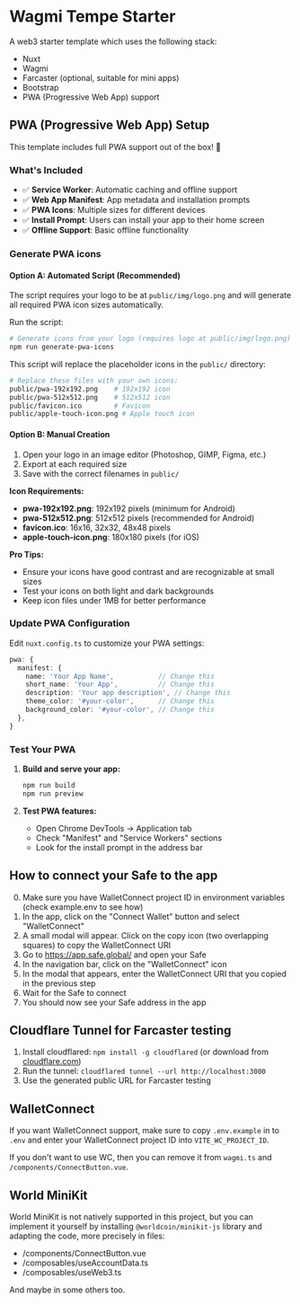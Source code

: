 # Wagmi Tempe Starter

A web3 starter template which uses the following stack:

- Nuxt
- Wagmi
- Farcaster (optional, suitable for mini apps)
- Bootstrap
- PWA (Progressive Web App) support

## PWA (Progressive Web App) Setup

This template includes full PWA support out of the box! 🚀

### What's Included

- ✅ **Service Worker**: Automatic caching and offline support
- ✅ **Web App Manifest**: App metadata and installation prompts
- ✅ **PWA Icons**: Multiple sizes for different devices
- ✅ **Install Prompt**: Users can install your app to their home screen
- ✅ **Offline Support**: Basic offline functionality

### Generate PWA icons

#### Option A: Automated Script (Recommended)

The script requires your logo to be at `public/img/logo.png` and will generate all required PWA icon sizes automatically.

Run the script:

```bash
# Generate icons from your logo (requires logo at public/img/logo.png)
npm run generate-pwa-icons
```

This script will replace the placeholder icons in the `public/` directory:

```bash
# Replace these files with your own icons:
public/pwa-192x192.png    # 192x192 icon
public/pwa-512x512.png    # 512x512 icon  
public/favicon.ico        # Favicon
public/apple-touch-icon.png # Apple touch icon
```

#### Option B: Manual Creation
1. Open your logo in an image editor (Photoshop, GIMP, Figma, etc.)
2. Export at each required size
3. Save with the correct filenames in `public/`

**Icon Requirements:**
- **pwa-192x192.png**: 192x192 pixels (minimum for Android)
- **pwa-512x512.png**: 512x512 pixels (recommended for Android)
- **favicon.ico**: 16x16, 32x32, 48x48 pixels
- **apple-touch-icon.png**: 180x180 pixels (for iOS)

**Pro Tips:**
- Ensure your icons have good contrast and are recognizable at small sizes
- Test your icons on both light and dark backgrounds
- Keep icon files under 1MB for better performance

### Update PWA Configuration

Edit `nuxt.config.ts` to customize your PWA settings:

```typescript
pwa: {
  manifest: {
    name: 'Your App Name',           // Change this
    short_name: 'Your App',          // Change this
    description: 'Your app description', // Change this
    theme_color: '#your-color',      // Change this
    background_color: '#your-color', // Change this
  },
}
```

### Test Your PWA

1. **Build and serve your app:**
   ```bash
   npm run build
   npm run preview
   ```

2. **Test PWA features:**
   - Open Chrome DevTools → Application tab
   - Check "Manifest" and "Service Workers" sections
   - Look for the install prompt in the address bar


## How to connect your Safe to the app

0. Make sure you have WalletConnect project ID in environment variables (check example.env to see how)
1. In the app, click on the "Connect Wallet" button and select "WalletConnect"
2. A small modal will appear. Click on the copy icon (two overlapping squares) to copy the WalletConnect URI
3. Go to https://app.safe.global/ and open your Safe
4. In the navigation bar, click on the "WalletConnect" icon
5. In the modal that appears, enter the WalletConnect URI that you copied in the previous step
6. Wait for the Safe to connect
7. You should now see your Safe address in the app

## Cloudflare Tunnel for Farcaster testing

1. Install cloudflared: `npm install -g cloudflared` (or download from [cloudflare.com](https://cloudflare.com))
2. Run the tunnel: `cloudflared tunnel --url http://localhost:3000`
3. Use the generated public URL for Farcaster testing

## WalletConnect

If you want WalletConnect support, make sure to copy `.env.example` in to `.env` and enter your WalletConnect project ID into `VITE_WC_PROJECT_ID`.

If you don't want to use WC, then you can remove it from `wagmi.ts` and `/components/ConnectButton.vue`.

## World MiniKit

World MiniKit is not natively supported in this project, but you can implement it yourself by installing `@worldcoin/minikit-js` library and adapting the code, more precisely in files:

- /components/ConnectButton.vue
- /composables/useAccountData.ts
- /composables/useWeb3.ts

And maybe in some others too.